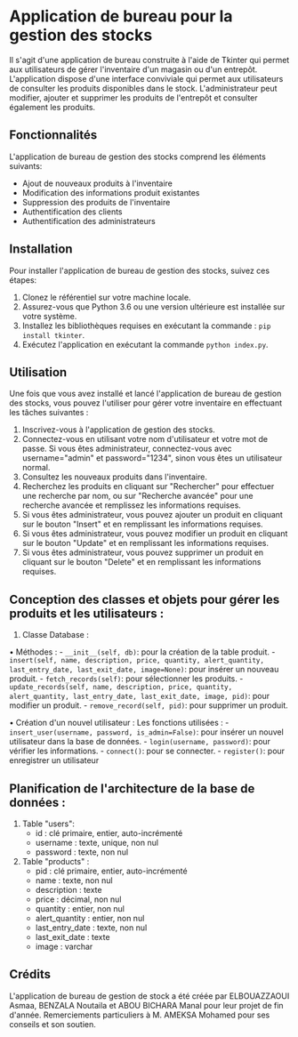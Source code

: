 # Application de bureau pour la gestion des stocks

Il s'agit d'une application de bureau construite à l'aide de Tkinter qui permet aux utilisateurs de gérer l'inventaire d'un magasin ou d'un entrepôt. L'application dispose d'une interface conviviale qui permet aux utilisateurs de consulter les produits disponibles dans le stock. L'administrateur peut modifier, ajouter et supprimer les produits de l'entrepôt et consulter également les produits.

## Fonctionnalités 

L'application de bureau de gestion des stocks comprend les éléments suivants:

- Ajout de nouveaux produits à l'inventaire
- Modification des informations produit existantes
- Suppression des produits de l'inventaire
- Authentification des clients
- Authentification des administrateurs

## Installation

Pour installer l'application de bureau de gestion des stocks, suivez ces étapes:

1. Clonez le référentiel sur votre machine locale.
2. Assurez-vous que Python 3.6 ou une version ultérieure est installée sur votre système.
3. Installez les bibliothèques requises en exécutant la commande :
    `pip install tkinter`.
4. Exécutez l'application en exécutant la commande `python index.py`.

## Utilisation 

Une fois que vous avez installé et lancé l'application de bureau de gestion des stocks, vous pouvez l'utiliser pour gérer votre inventaire en effectuant les tâches suivantes :
1. Inscrivez-vous à l'application de gestion des stocks.
2. Connectez-vous en utilisant votre nom d'utilisateur et votre mot de passe. Si vous êtes administrateur, connectez-vous avec username="admin" et password="1234", sinon vous êtes un utilisateur normal.
3. Consultez les nouveaux produits dans l'inventaire.
4. Recherchez les produits en cliquant sur \"Rechercher\" pour effectuer une recherche par nom, ou sur \"Recherche avancée\" pour une recherche avancée et remplissez les informations requises. 
5. Si vous êtes administrateur, vous pouvez ajouter un produit en cliquant sur le bouton \"Insert\" et en remplissant les informations requises.
6. Si vous êtes administrateur, vous pouvez modifier un produit en cliquant sur le bouton \"Update\" et en remplissant les informations requises.
7. Si vous êtes administrateur, vous pouvez supprimer un produit en cliquant sur le bouton \"Delete\" et en remplissant les informations requises.




## Conception des classes et objets pour gérer les produits et les utilisateurs :
1. Classe Database :

• Méthodes :
     - `__init__(self, db)`: pour la création de la table produit.
     - `insert(self, name, description, price, quantity, alert_quantity, last_entry_date, last_exit_date, image=None)`: pour insérer un nouveau produit.
     - `fetch_records(self)`: pour sélectionner les produits.
     - `update_records(self, name, description, price, quantity, alert_quantity, last_entry_date, last_exit_date, image, pid)`: pour modifier un produit.
     - `remove_record(self, pid)`: pour supprimer un produit.

• Création d'un nouvel utilisateur :
    Les fonctions utilisées :
    - `insert_user(username, password, is_admin=False)`: pour insérer un nouvel utilisateur dans la base de données.
    - `login(username, password)`: pour vérifier les informations.
    - `connect()`: pour se connecter.
    - `register()`: pour enregistrer un utilisateur

## Planification de l'architecture de la base de données :
1. Table "users":
    - id : clé primaire, entier, auto-incrémenté
    - username : texte, unique, non nul
    - password : texte, non nul
2. Table "products" :
    - pid : clé primaire, entier, auto-incrémenté
    - name : texte, non nul
    - description : texte
    - price : décimal, non nul
    - quantity : entier, non nul
    - alert_quantity : entier, non nul
    - last_entry_date : texte, non nul
    - last_exit_date : texte
    - image : varchar

## Crédits

L'application de bureau de gestion de stock a été créée par ELBOUAZZAOUI Asmaa, BENZALA Noutaila et ABOU BICHARA Manal pour leur projet de fin d'année. Remerciements particuliers à M. AMEKSA Mohamed pour ses conseils et son soutien.


